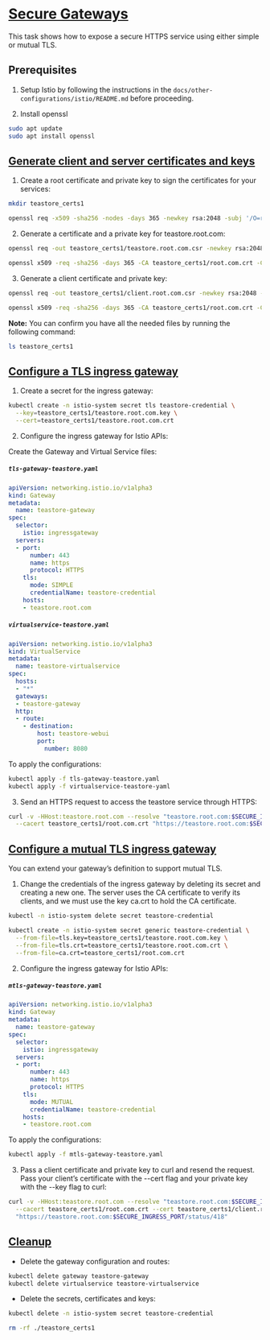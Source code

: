 # [Secure Gateways](https://istio.io/latest/docs/tasks/traffic-management/ingress/secure-ingress/#generate-client-and-server-certificates-and-keys)

This task shows how to expose a secure HTTPS service using either simple or mutual TLS.

## Prerequisites
1. Setup Istio by following the instructions in the `docs/other-configurations/istio/README.md` before proceeding.

2. Install openssl
```sh
sudo apt update
sudo apt install openssl
```

## [Generate client and server certificates and keys](https://istio.io/latest/docs/tasks/traffic-management/ingress/secure-ingress/#generate-client-and-server-certificates-and-keys)

1. Create a root certificate and private key to sign the certificates for your services:
```sh
mkdir teastore_certs1

openssl req -x509 -sha256 -nodes -days 365 -newkey rsa:2048 -subj '/O=root Inc./CN=root.com' -keyout teastore_certs1/root.com.key -out teastore_certs1/root.com.crt
```

2. Generate a certificate and a private key for teastore.root.com:
```sh
openssl req -out teastore_certs1/teastore.root.com.csr -newkey rsa:2048 -nodes -keyout teastore_certs1/teastore.root.com.key -subj "/CN=teastore.root.com/O=teastore organization"

openssl x509 -req -sha256 -days 365 -CA teastore_certs1/root.com.crt -CAkey teastore_certs1/root.com.key -set_serial 0 -in teastore_certs1/teastore.root.com.csr -out teastore_certs1/teastore.root.com.crt
```

3. Generate a client certificate and private key:
```sh
openssl req -out teastore_certs1/client.root.com.csr -newkey rsa:2048 -nodes -keyout teastore_certs1/client.root.com.key -subj "/CN=client.root.com/O=client organization"

openssl x509 -req -sha256 -days 365 -CA teastore_certs1/root.com.crt -CAkey teastore_certs1/root.com.key -set_serial 1 -in teastore_certs1/client.root.com.csr -out teastore_certs1/client.root.com.crt
```

**Note:** You can confirm you have all the needed files by running the following command: 
```sh
ls teastore_certs1
```

## [Configure a TLS ingress gateway](https://istio.io/latest/docs/tasks/traffic-management/ingress/secure-ingress/#configure-a-tls-ingress-gateway-for-a-single-host)

1. Create a secret for the ingress gateway:
```sh
kubectl create -n istio-system secret tls teastore-credential \
  --key=teastore_certs1/teastore.root.com.key \
  --cert=teastore_certs1/teastore.root.com.crt
```

2. Configure the ingress gateway for Istio APIs:

Create the Gateway and Virtual Service files:
<h5 a><strong><code>tls-gateway-teastore.yaml</code></strong></h5>

```yaml
apiVersion: networking.istio.io/v1alpha3
kind: Gateway
metadata:
  name: teastore-gateway
spec:
  selector:
    istio: ingressgateway 
  servers:
  - port:
      number: 443
      name: https
      protocol: HTTPS
    tls:
      mode: SIMPLE
      credentialName: teastore-credential 
    hosts:
    - teastore.root.com
```

<h5 a><strong><code>virtualservice-teastore.yaml</code></strong></h5>

```yaml
apiVersion: networking.istio.io/v1alpha3
kind: VirtualService
metadata:
  name: teastore-virtualservice
spec:
  hosts:
  - "*"
  gateways:
  - teastore-gateway
  http:
  - route:
    - destination:
        host: teastore-webui
        port:
          number: 8080
```

To apply the configurations:
```sh
kubectl apply -f tls-gateway-teastore.yaml
kubectl apply -f virtualservice-teastore-yaml
```


3. Send an HTTPS request to access the teastore service through HTTPS:
```sh
curl -v -HHost:teastore.root.com --resolve "teastore.root.com:$SECURE_INGRESS_PORT:$INGRESS_HOST" \
  --cacert teastore_certs1/root.com.crt "https://teastore.root.com:$SECURE_INGRESS_PORT/status/418"
```


## [Configure a mutual TLS ingress gateway](https://istio.io/latest/docs/tasks/traffic-management/ingress/secure-ingress/#configure-a-mutual-tls-ingress-gateway)

You can extend your gateway’s definition to support mutual TLS.

1. Change the credentials of the ingress gateway by deleting its secret and creating a new one. The server uses the CA certificate to verify its clients, and we must use the key ca.crt to hold the CA certificate.
```sh
kubectl -n istio-system delete secret teastore-credential

kubectl create -n istio-system secret generic teastore-credential \
  --from-file=tls.key=teastore_certs1/teastore.root.com.key \
  --from-file=tls.crt=teastore_certs1/teastore.root.com.crt \
  --from-file=ca.crt=teastore_certs1/root.com.crt
```

2.  Configure the ingress gateway for Istio APIs:

<h5 a><strong><code>mtls-gateway-teastore.yaml</code></strong></h5>

```yaml
apiVersion: networking.istio.io/v1alpha3
kind: Gateway
metadata:
  name: teastore-gateway
spec:
  selector:
    istio: ingressgateway
  servers:
  - port:
      number: 443
      name: https
      protocol: HTTPS
    tls:
      mode: MUTUAL
      credentialName: teastore-credential
    hosts:
    - teastore.root.com
```


To apply the configurations:
```sh
kubectl apply -f mtls-gateway-teastore.yaml
```

3. Pass a client certificate and private key to curl and resend the request. Pass your client’s certificate with the --cert flag and your private key with the --key flag to curl:
```sh
curl -v -HHost:teastore.root.com --resolve "teastore.root.com:$SECURE_INGRESS_PORT:$INGRESS_HOST" \
  --cacert teastore_certs1/root.com.crt --cert teastore_certs1/client.root.com.crt --key teastore_certs1/client.root.com.key \
  "https://teastore.root.com:$SECURE_INGRESS_PORT/status/418"
  ``` 


## [Cleanup](https://istio.io/latest/docs/tasks/traffic-management/ingress/secure-ingress/#cleanup)

- Delete the gateway configuration and routes:

```sh
kubectl delete gateway teastore-gateway
kubectl delete virtualservice teastore-virtualservice
```

- Delete the secrets, certificates and keys:
```sh
kubectl delete -n istio-system secret teastore-credential

rm -rf ./teastore_certs1
```